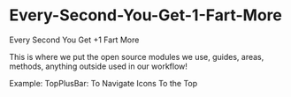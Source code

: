 # Every-Second-You-Get-1-Fart-More
Every Second You Get +1 Fart More


This is where we put the open source modules we use, guides, areas, methods, anything outside used in our workflow!

Example:
TopPlusBar: To Navigate Icons To the Top
